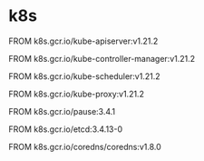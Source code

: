 # k8s

FROM k8s.gcr.io/kube-apiserver:v1.21.2

FROM k8s.gcr.io/kube-controller-manager:v1.21.2

FROM k8s.gcr.io/kube-scheduler:v1.21.2

FROM k8s.gcr.io/kube-proxy:v1.21.2

FROM k8s.gcr.io/pause:3.4.1

FROM k8s.gcr.io/etcd:3.4.13-0

FROM k8s.gcr.io/coredns/coredns:v1.8.0
